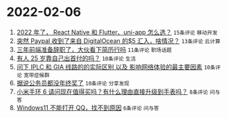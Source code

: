 # 2022-02-06

1. [2022 年了， React Native 和 Flutter、uni-app 怎么选？](https://www.v2ex.com/t/832037) `15条评论` `移动开发`
1. [突然 Paypal 收到了来自 DigitalOcean 的$5 汇入，啥情况？](https://www.v2ex.com/t/832043) `13条评论` `云计算`
1. [三年前端准备辞职了，大伙看下简历行吗](https://www.v2ex.com/t/832042) `11条评论` `职场话题`
1. [有人 25 岁靠自己出首付的吗？](https://www.v2ex.com/t/832027) `10条评论` `生活`
1. [问下 IPLC 和 GIA 线路的的实际区别 以及 影响网络体验的最主要因素](https://www.v2ex.com/t/832026) `10条评论` `宽带症候群`
1. [据说公务员都没年终奖了](https://www.v2ex.com/t/832046) `10条评论` `分享发现`
1. [小米手环 6 请问现在值得买吗？有什么理由直接升级到手表吗？](https://www.v2ex.com/t/832035) `8条评论` `问与答`
1. [Windows11 不能打开 QQ，找不到原因](https://www.v2ex.com/t/832055) `6条评论` `问与答`
